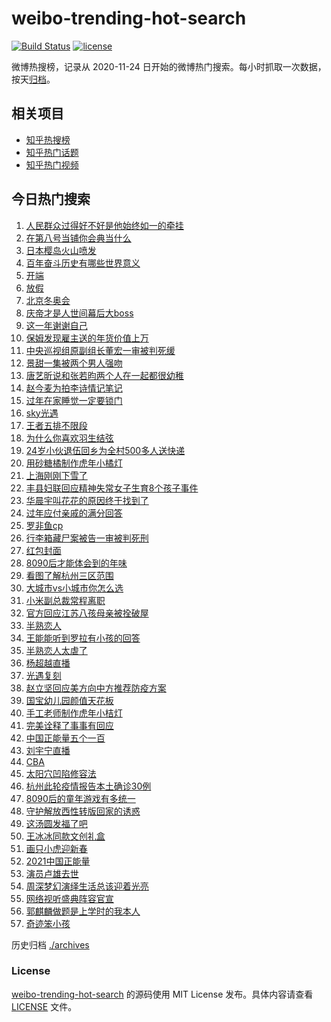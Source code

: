 # weibo-trending-hot-search

[![Build Status](https://github.com/justjavac/weibo-trending-hot-search/workflows/ci/badge.svg?branch=master)](https://github.com/justjavac/weibo-trending-hot-search/actions)
[![license](https://img.shields.io/github/license/justjavac/weibo-trending-hot-search)](https://github.com/justjavac/weibo-trending-hot-search/blob/master/LICENSE)

微博热搜榜，记录从 2020-11-24 日开始的微博热门搜索。每小时抓取一次数据，按天[归档](./archives)。

## 相关项目

- [知乎热搜榜](https://github.com/justjavac/zhihu-trending-top-search)
- [知乎热门话题](https://github.com/justjavac/zhihu-trending-hot-questions)
- [知乎热门视频](https://github.com/justjavac/zhihu-trending-hot-video)

## 今日热门搜索

<!-- BEGIN -->
<!-- 最后更新时间 Sat Jan 29 2022 02:17:27 GMT+0800 (China Standard Time) -->

1. [人民群众过得好不好是他始终如一的牵挂](https://s.weibo.com//weibo?q=%23%E4%BA%BA%E6%B0%91%E7%BE%A4%E4%BC%97%E8%BF%87%E5%BE%97%E5%A5%BD%E4%B8%8D%E5%A5%BD%E6%98%AF%E4%BB%96%E5%A7%8B%E7%BB%88%E5%A6%82%E4%B8%80%E7%9A%84%E7%89%B5%E6%8C%82%23&Refer=new_time)
1. [在第八号当铺你会典当什么](https://s.weibo.com//weibo?q=%E5%9C%A8%E7%AC%AC%E5%85%AB%E5%8F%B7%E5%BD%93%E9%93%BA%E4%BD%A0%E4%BC%9A%E5%85%B8%E5%BD%93%E4%BB%80%E4%B9%88&Refer=top)
1. [日本樱岛火山喷发](https://s.weibo.com//weibo?q=%23%E6%97%A5%E6%9C%AC%E6%A8%B1%E5%B2%9B%E7%81%AB%E5%B1%B1%E5%96%B7%E5%8F%91%23&Refer=top)
1. [百年奋斗历史有哪些世界意义](https://s.weibo.com//weibo?q=%23%E7%99%BE%E5%B9%B4%E5%A5%8B%E6%96%97%E5%8E%86%E5%8F%B2%E6%9C%89%E5%93%AA%E4%BA%9B%E4%B8%96%E7%95%8C%E6%84%8F%E4%B9%89%23&Refer=top)
1. [开端](https://s.weibo.com//weibo?q=%E5%BC%80%E7%AB%AF&Refer=top)
1. [放假](https://s.weibo.com//weibo?q=%E6%94%BE%E5%81%87&Refer=top)
1. [北京冬奥会](https://s.weibo.com//weibo?q=%E5%8C%97%E4%BA%AC%E5%86%AC%E5%A5%A5%E4%BC%9A&Refer=top)
1. [庆帝才是人世间幕后大boss](https://s.weibo.com//weibo?q=%23%E5%BA%86%E5%B8%9D%E6%89%8D%E6%98%AF%E4%BA%BA%E4%B8%96%E9%97%B4%E5%B9%95%E5%90%8E%E5%A4%A7boss%23&Refer=top)
1. [这一年谢谢自己](https://s.weibo.com//weibo?q=%23%E8%BF%99%E4%B8%80%E5%B9%B4%E8%B0%A2%E8%B0%A2%E8%87%AA%E5%B7%B1%23&Refer=top)
1. [保姆发现雇主送的年货价值上万](https://s.weibo.com//weibo?q=%23%E4%BF%9D%E5%A7%86%E5%8F%91%E7%8E%B0%E9%9B%87%E4%B8%BB%E9%80%81%E7%9A%84%E5%B9%B4%E8%B4%A7%E4%BB%B7%E5%80%BC%E4%B8%8A%E4%B8%87%23&Refer=top)
1. [中央巡视组原副组长董宏一审被判死缓](https://s.weibo.com//weibo?q=%23%E4%B8%AD%E5%A4%AE%E5%B7%A1%E8%A7%86%E7%BB%84%E5%8E%9F%E5%89%AF%E7%BB%84%E9%95%BF%E8%91%A3%E5%AE%8F%E4%B8%80%E5%AE%A1%E8%A2%AB%E5%88%A4%E6%AD%BB%E7%BC%93%23&Refer=top)
1. [景甜一集被两个男人强吻](https://s.weibo.com//weibo?q=%23%E6%99%AF%E7%94%9C%E4%B8%80%E9%9B%86%E8%A2%AB%E4%B8%A4%E4%B8%AA%E7%94%B7%E4%BA%BA%E5%BC%BA%E5%90%BB%23&Refer=top)
1. [唐艺昕说和张若昀两个人在一起都很幼稚](https://s.weibo.com//weibo?q=%23%E5%94%90%E8%89%BA%E6%98%95%E8%AF%B4%E5%92%8C%E5%BC%A0%E8%8B%A5%E6%98%80%E4%B8%A4%E4%B8%AA%E4%BA%BA%E5%9C%A8%E4%B8%80%E8%B5%B7%E9%83%BD%E5%BE%88%E5%B9%BC%E7%A8%9A%23&Refer=top)
1. [赵今麦为拍李诗情记笔记](https://s.weibo.com//weibo?q=%23%E8%B5%B5%E4%BB%8A%E9%BA%A6%E4%B8%BA%E6%8B%8D%E6%9D%8E%E8%AF%97%E6%83%85%E8%AE%B0%E7%AC%94%E8%AE%B0%23&Refer=top)
1. [过年在家睡觉一定要锁门](https://s.weibo.com//weibo?q=%23%E8%BF%87%E5%B9%B4%E5%9C%A8%E5%AE%B6%E7%9D%A1%E8%A7%89%E4%B8%80%E5%AE%9A%E8%A6%81%E9%94%81%E9%97%A8%23&Refer=top)
1. [sky光遇](https://s.weibo.com//weibo?q=%23sky%E5%85%89%E9%81%87%23&Refer=top)
1. [王者五排不限段](https://s.weibo.com//weibo?q=%23%E7%8E%8B%E8%80%85%E4%BA%94%E6%8E%92%E4%B8%8D%E9%99%90%E6%AE%B5%23&Refer=top)
1. [为什么你喜欢羽生结弦](https://s.weibo.com//weibo?q=%23%E4%B8%BA%E4%BB%80%E4%B9%88%E4%BD%A0%E5%96%9C%E6%AC%A2%E7%BE%BD%E7%94%9F%E7%BB%93%E5%BC%A6%23&Refer=top)
1. [24岁小伙退伍回乡为全村500多人送快递](https://s.weibo.com//weibo?q=%2324%E5%B2%81%E5%B0%8F%E4%BC%99%E9%80%80%E4%BC%8D%E5%9B%9E%E4%B9%A1%E4%B8%BA%E5%85%A8%E6%9D%91500%E5%A4%9A%E4%BA%BA%E9%80%81%E5%BF%AB%E9%80%92%23&Refer=top)
1. [用砂糖橘制作虎年小橘灯](https://s.weibo.com//weibo?q=%23%E7%94%A8%E7%A0%82%E7%B3%96%E6%A9%98%E5%88%B6%E4%BD%9C%E8%99%8E%E5%B9%B4%E5%B0%8F%E6%A9%98%E7%81%AF%23&Refer=top)
1. [上海刚刚下雪了](https://s.weibo.com//weibo?q=%23%E4%B8%8A%E6%B5%B7%E5%88%9A%E5%88%9A%E4%B8%8B%E9%9B%AA%E4%BA%86%23&Refer=top)
1. [丰县妇联回应精神失常女子生育8个孩子事件](https://s.weibo.com//weibo?q=%23%E4%B8%B0%E5%8E%BF%E5%A6%87%E8%81%94%E5%9B%9E%E5%BA%94%E7%B2%BE%E7%A5%9E%E5%A4%B1%E5%B8%B8%E5%A5%B3%E5%AD%90%E7%94%9F%E8%82%B28%E4%B8%AA%E5%AD%A9%E5%AD%90%E4%BA%8B%E4%BB%B6%23&Refer=top)
1. [华晨宇叫花花的原因终于找到了](https://s.weibo.com//weibo?q=%23%E5%8D%8E%E6%99%A8%E5%AE%87%E5%8F%AB%E8%8A%B1%E8%8A%B1%E7%9A%84%E5%8E%9F%E5%9B%A0%E7%BB%88%E4%BA%8E%E6%89%BE%E5%88%B0%E4%BA%86%23&Refer=top)
1. [过年应付亲戚的满分回答](https://s.weibo.com//weibo?q=%23%E8%BF%87%E5%B9%B4%E5%BA%94%E4%BB%98%E4%BA%B2%E6%88%9A%E7%9A%84%E6%BB%A1%E5%88%86%E5%9B%9E%E7%AD%94%23&Refer=top)
1. [罗非鱼cp](https://s.weibo.com//weibo?q=%E7%BD%97%E9%9D%9E%E9%B1%BCcp&Refer=top)
1. [行李箱藏尸案被告一审被判死刑](https://s.weibo.com//weibo?q=%23%E8%A1%8C%E6%9D%8E%E7%AE%B1%E8%97%8F%E5%B0%B8%E6%A1%88%E8%A2%AB%E5%91%8A%E4%B8%80%E5%AE%A1%E8%A2%AB%E5%88%A4%E6%AD%BB%E5%88%91%23&Refer=top)
1. [红包封面](https://s.weibo.com//weibo?q=%23%E7%BA%A2%E5%8C%85%E5%B0%81%E9%9D%A2%23&Refer=top)
1. [8090后才能体会到的年味](https://s.weibo.com//weibo?q=%238090%E5%90%8E%E6%89%8D%E8%83%BD%E4%BD%93%E4%BC%9A%E5%88%B0%E7%9A%84%E5%B9%B4%E5%91%B3%23&Refer=top)
1. [看图了解杭州三区范围](https://s.weibo.com//weibo?q=%23%E7%9C%8B%E5%9B%BE%E4%BA%86%E8%A7%A3%E6%9D%AD%E5%B7%9E%E4%B8%89%E5%8C%BA%E8%8C%83%E5%9B%B4%23&Refer=top)
1. [大城市vs小城市你怎么选](https://s.weibo.com//weibo?q=%23%E5%A4%A7%E5%9F%8E%E5%B8%82vs%E5%B0%8F%E5%9F%8E%E5%B8%82%E4%BD%A0%E6%80%8E%E4%B9%88%E9%80%89%23&Refer=top)
1. [小米副总裁常程离职](https://s.weibo.com//weibo?q=%23%E5%B0%8F%E7%B1%B3%E5%89%AF%E6%80%BB%E8%A3%81%E5%B8%B8%E7%A8%8B%E7%A6%BB%E8%81%8C%23&Refer=top)
1. [官方回应江苏八孩母亲被拴破屋](https://s.weibo.com//weibo?q=%23%E5%AE%98%E6%96%B9%E5%9B%9E%E5%BA%94%E6%B1%9F%E8%8B%8F%E5%85%AB%E5%AD%A9%E6%AF%8D%E4%BA%B2%E8%A2%AB%E6%8B%B4%E7%A0%B4%E5%B1%8B%23&Refer=top)
1. [半熟恋人](https://s.weibo.com//weibo?q=%E5%8D%8A%E7%86%9F%E6%81%8B%E4%BA%BA&Refer=top)
1. [王能能听到罗拉有小孩的回答](https://s.weibo.com//weibo?q=%23%E7%8E%8B%E8%83%BD%E8%83%BD%E5%90%AC%E5%88%B0%E7%BD%97%E6%8B%89%E6%9C%89%E5%B0%8F%E5%AD%A9%E7%9A%84%E5%9B%9E%E7%AD%94%23&Refer=top)
1. [半熟恋人太虐了](https://s.weibo.com//weibo?q=%23%E5%8D%8A%E7%86%9F%E6%81%8B%E4%BA%BA%E5%A4%AA%E8%99%90%E4%BA%86%23&Refer=top)
1. [杨超越直播](https://s.weibo.com//weibo?q=%23%E6%9D%A8%E8%B6%85%E8%B6%8A%E7%9B%B4%E6%92%AD%23&Refer=top)
1. [光遇复刻](https://s.weibo.com//weibo?q=%E5%85%89%E9%81%87%E5%A4%8D%E5%88%BB&Refer=top)
1. [赵立坚回应美方向中方推荐防疫方案](https://s.weibo.com//weibo?q=%23%E8%B5%B5%E7%AB%8B%E5%9D%9A%E5%9B%9E%E5%BA%94%E7%BE%8E%E6%96%B9%E5%90%91%E4%B8%AD%E6%96%B9%E6%8E%A8%E8%8D%90%E9%98%B2%E7%96%AB%E6%96%B9%E6%A1%88%23&Refer=top)
1. [国宝幼儿园颜值天花板](https://s.weibo.com//weibo?q=%23%E5%9B%BD%E5%AE%9D%E5%B9%BC%E5%84%BF%E5%9B%AD%E9%A2%9C%E5%80%BC%E5%A4%A9%E8%8A%B1%E6%9D%BF%23&Refer=top)
1. [手工老师制作虎年小桔灯](https://s.weibo.com//weibo?q=%23%E6%89%8B%E5%B7%A5%E8%80%81%E5%B8%88%E5%88%B6%E4%BD%9C%E8%99%8E%E5%B9%B4%E5%B0%8F%E6%A1%94%E7%81%AF%23&Refer=top)
1. [完美诠释了事事有回应](https://s.weibo.com//weibo?q=%23%E5%AE%8C%E7%BE%8E%E8%AF%A0%E9%87%8A%E4%BA%86%E4%BA%8B%E4%BA%8B%E6%9C%89%E5%9B%9E%E5%BA%94%23&Refer=top)
1. [中国正能量五个一百](https://s.weibo.com//weibo?q=%23%E4%B8%AD%E5%9B%BD%E6%AD%A3%E8%83%BD%E9%87%8F%E4%BA%94%E4%B8%AA%E4%B8%80%E7%99%BE%23&Refer=top)
1. [刘宇宁直播](https://s.weibo.com//weibo?q=%23%E5%88%98%E5%AE%87%E5%AE%81%E7%9B%B4%E6%92%AD%23&Refer=top)
1. [CBA](https://s.weibo.com//weibo?q=CBA&Refer=top)
1. [太阳穴凹陷修容法](https://s.weibo.com//weibo?q=%23%E5%A4%AA%E9%98%B3%E7%A9%B4%E5%87%B9%E9%99%B7%E4%BF%AE%E5%AE%B9%E6%B3%95%23&Refer=top)
1. [杭州此轮疫情报告本土确诊30例](https://s.weibo.com//weibo?q=%23%E6%9D%AD%E5%B7%9E%E6%AD%A4%E8%BD%AE%E7%96%AB%E6%83%85%E6%8A%A5%E5%91%8A%E6%9C%AC%E5%9C%9F%E7%A1%AE%E8%AF%8A30%E4%BE%8B%23&Refer=top)
1. [8090后的童年游戏有多统一](https://s.weibo.com//weibo?q=%238090%E5%90%8E%E7%9A%84%E7%AB%A5%E5%B9%B4%E6%B8%B8%E6%88%8F%E6%9C%89%E5%A4%9A%E7%BB%9F%E4%B8%80%23&Refer=top)
1. [守护解放西性转版回家的诱惑](https://s.weibo.com//weibo?q=%23%E5%AE%88%E6%8A%A4%E8%A7%A3%E6%94%BE%E8%A5%BF%E6%80%A7%E8%BD%AC%E7%89%88%E5%9B%9E%E5%AE%B6%E7%9A%84%E8%AF%B1%E6%83%91%23&Refer=top)
1. [这汤圆发福了吧](https://s.weibo.com//weibo?q=%23%E8%BF%99%E6%B1%A4%E5%9C%86%E5%8F%91%E7%A6%8F%E4%BA%86%E5%90%A7%23&Refer=top)
1. [王冰冰同款文创礼盒](https://s.weibo.com//weibo?q=%23%E7%8E%8B%E5%86%B0%E5%86%B0%E5%90%8C%E6%AC%BE%E6%96%87%E5%88%9B%E7%A4%BC%E7%9B%92%23&Refer=top)
1. [画只小虎迎新春](https://s.weibo.com//weibo?q=%23%E7%94%BB%E5%8F%AA%E5%B0%8F%E8%99%8E%E8%BF%8E%E6%96%B0%E6%98%A5%23&Refer=top)
1. [2021中国正能量](https://s.weibo.com//weibo?q=%232021%E4%B8%AD%E5%9B%BD%E6%AD%A3%E8%83%BD%E9%87%8F%23&Refer=new_time)
1. [演员卢雄去世](https://s.weibo.com//weibo?q=%23%E6%BC%94%E5%91%98%E5%8D%A2%E9%9B%84%E5%8E%BB%E4%B8%96%23&Refer=top)
1. [周深梦幻演绎生活总该迎着光亮](https://s.weibo.com//weibo?q=%23%E5%91%A8%E6%B7%B1%E6%A2%A6%E5%B9%BB%E6%BC%94%E7%BB%8E%E7%94%9F%E6%B4%BB%E6%80%BB%E8%AF%A5%E8%BF%8E%E7%9D%80%E5%85%89%E4%BA%AE%23&Refer=top)
1. [网络视听盛典阵容官宣](https://s.weibo.com//weibo?q=%23%E7%BD%91%E7%BB%9C%E8%A7%86%E5%90%AC%E7%9B%9B%E5%85%B8%E9%98%B5%E5%AE%B9%E5%AE%98%E5%AE%A3%23&Refer=top)
1. [郭麒麟做题是上学时的我本人](https://s.weibo.com//weibo?q=%23%E9%83%AD%E9%BA%92%E9%BA%9F%E5%81%9A%E9%A2%98%E6%98%AF%E4%B8%8A%E5%AD%A6%E6%97%B6%E7%9A%84%E6%88%91%E6%9C%AC%E4%BA%BA%23&Refer=top)
1. [奇迹笨小孩](https://s.weibo.com//weibo?q=%E5%A5%87%E8%BF%B9%E7%AC%A8%E5%B0%8F%E5%AD%A9&Refer=top)

<!-- END -->

历史归档 [./archives](./archives)

### License

[weibo-trending-hot-search](https://github.com/justjavac/weibo-trending-hot-search)
的源码使用 MIT License 发布。具体内容请查看 [LICENSE](./LICENSE) 文件。
